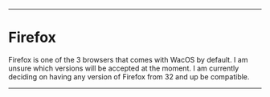 
***

# Firefox

Firefox is one of the 3 browsers that comes with WacOS by default. I am unsure which versions will be accepted at the moment. I am currently deciding on having any version of Firefox from 32 and up be compatible.

***
